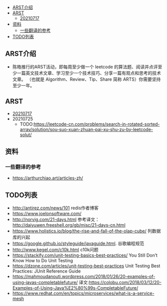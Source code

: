 - [ARST介绍](#arst介绍)
- [ARST](#arst)
  * [20210717](#20210717)
- [资料](#资料)
  * [一些翻译的参考](#一些翻译的参考)
- [TODO列表](#todo列表)


## ARST介绍
+ 陈皓推行的ARST活动，即每周至少做一个 leetcode 的算法题、阅读并点评至少一篇英文技术文章、学习至少一个技术技巧、分享一篇有观点和思考的技术文章。
（也就是 Algorithm、Review、Tip、Share 简称 ARTS）你需要坚持至少一年。


## ARST
+ [20210717](https://github.com/X-Leonidas/ARST/blob/main/src/2021%E5%B9%B47%E6%9C%8817%E6%97%A5.md)
+ 20210725
  + TODO:https://leetcode-cn.com/problems/search-in-rotated-sorted-array/solution/sou-suo-xuan-zhuan-pai-xu-shu-zu-by-leetcode-solut/

## 资料
### 一些翻译的参考
+ https://arthurchiao.art/articles-zh/

## TODO列表
+ http://antirez.com/news/101    redis作者博客
+ https://www.joelonsoftware.com/
+ http://norvig.com/21-days.html    参考译文：http://daiyuwen.freeshell.org/gb/misc/21-days-cn.html
+ https://www.holistics.io/blog/the-rise-and-fall-of-the-olap-cube/ 列数据库的兴起
+ https://google.github.io/styleguide/javaguide.html. 谷歌编程规范
+ http://www.kegel.com/c10k.html c10k问题
+ https://stackify.com/unit-testing-basics-best-practices/ You Still Don’t Know How to Do Unit Testing
+ https://dzone.com/articles/unit-testing-best-practices   Unit Testing Best Practices: JUnit Reference Guide
+ https://mahmoudanouti.wordpress.com/2018/01/26/20-examples-of-using-javas-completablefuture/ 译文:https://colobu.com/2018/03/12/20-Examples-of-Using-Java%E2%80%99s-CompletableFuture/
+ https://www.redhat.com/en/topics/microservices/what-is-a-service-mesh
